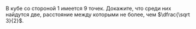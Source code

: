 В кубе со стороной 1 имеется 9 точек. Докажите, что среди них найдутся две,
расстояние между которыми не более, чем $\dfrac{\sqrt 3}{2}$.